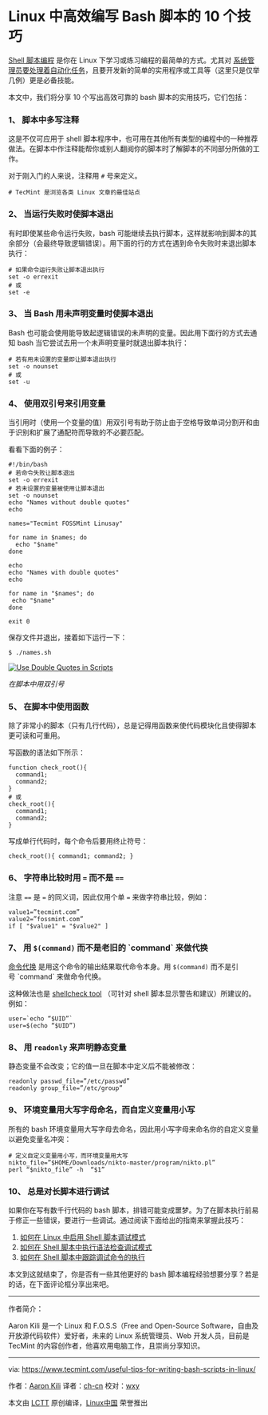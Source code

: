 Linux 中高效编写 Bash 脚本的 10 个技巧
============================================================

[Shell 脚本编程][4] 是你在 Linux 下学习或练习编程的最简单的方式。尤其对 [系统管理员要处理着自动化任务][5]，且要开发新的简单的实用程序或工具等（这里只是仅举几例）更是必备技能。

本文中，我们将分享 10 个写出高效可靠的 bash 脚本的实用技巧，它们包括：

### 1、 脚本中多写注释

这是不仅可应用于 shell 脚本程序中，也可用在其他所有类型的编程中的一种推荐做法。在脚本中作注释能帮你或别人翻阅你的脚本时了解脚本的不同部分所做的工作。

对于刚入门的人来说，注释用 `#` 号来定义。

```
# TecMint 是浏览各类 Linux 文章的最佳站点
```

### 2、 当运行失败时使脚本退出

有时即使某些命令运行失败，bash 可能继续去执行脚本，这样就影响到脚本的其余部分（会最终导致逻辑错误）。用下面的行的方式在遇到命令失败时来退出脚本执行：

```
# 如果命令运行失败让脚本退出执行
set -o errexit 
# 或
set -e
```

### 3、 当 Bash 用未声明变量时使脚本退出

Bash 也可能会使用能导致起逻辑错误的未声明的变量。因此用下面行的方式去通知 bash 当它尝试去用一个未声明变量时就退出脚本执行：

```
# 若有用未设置的变量即让脚本退出执行
set -o nounset
# 或
set -u
```

### 4、 使用双引号来引用变量

当引用时（使用一个变量的值）用双引号有助于防止由于空格导致单词分割开和由于识别和扩展了通配符而导致的不必要匹配。

看看下面的例子：

```
#!/bin/bash
# 若命令失败让脚本退出
set -o errexit 
# 若未设置的变量被使用让脚本退出
set -o nounset
echo "Names without double quotes" 
echo

names="Tecmint FOSSMint Linusay"

for name in $names; do
  echo "$name"
done

echo
echo "Names with double quotes" 
echo

for name in "$names"; do
 echo "$name"
done

exit 0
```

保存文件并退出，接着如下运行一下：

```
$ ./names.sh
```

[![Use Double Quotes in Scripts](https://www.tecmint.com/wp-content/uploads/2017/05/Use-Double-Quotes-in-Scripts.png)][6] 

*在脚本中用双引号*

### 5、 在脚本中使用函数

除了非常小的脚本（只有几行代码），总是记得用函数来使代码模块化且使得脚本更可读和可重用。

写函数的语法如下所示：

```
function check_root(){
  command1; 
  command2;
}
# 或
check_root(){
  command1; 
  command2;
}
```

写成单行代码时，每个命令后要用终止符号：

```
check_root(){ command1; command2; }
```

### 6、 字符串比较时用 `=` 而不是 `==`

注意 `==` 是 `=` 的同义词，因此仅用个单 `=` 来做字符串比较，例如：

```
value1=”tecmint.com”
value2=”fossmint.com”
if [ "$value1" = "$value2" ]
```

### 7、 用 `$(command)` 而不是老旧的 \`command` 来做代换

[命令代换][7] 是用这个命令的输出结果取代命令本身。用 `$(command)` 而不是引号 \`command` 来做命令代换。

这种做法也是 [shellcheck tool][8] （可针对 shell 脚本显示警告和建议）所建议的。例如：

```
user=`echo “$UID”`
user=$(echo “$UID”)
```

### 8、 用 `readonly` 来声明静态变量

静态变量不会改变；它的值一旦在脚本中定义后不能被修改：

```
readonly passwd_file=”/etc/passwd”
readonly group_file=”/etc/group”
```

### 9、 环境变量用大写字母命名，而自定义变量用小写

所有的 bash 环境变量用大写字母去命名，因此用小写字母来命名你的自定义变量以避免变量名冲突：

```
# 定义自定义变量用小写，而环境变量用大写
nikto_file=”$HOME/Downloads/nikto-master/program/nikto.pl”
perl “$nikto_file” -h  “$1”
```

### 10、 总是对长脚本进行调试

如果你在写有数千行代码的 bash 脚本，排错可能变成噩梦。为了在脚本执行前易于修正一些错误，要进行一些调试。通过阅读下面给出的指南来掌握此技巧：

1.  [如何在 Linux 中启用 Shell 脚本调试模式][1]
2.  [如何在 Shell 脚本中执行语法检查调试模式][2]
3.  [如何在 Shell 脚本中跟踪调试命令的执行][3]

本文到这就结束了，你是否有一些其他更好的 bash 脚本编程经验想要分享？若是的话，在下面评论框分享出来吧。

--------------------------------------------------------------------------------

作者简介：


Aaron Kili 是一个 Linux 和 F.O.S.S（Free and Open-Source Software，自由及开放源代码软件）爱好者，未来的 Linux 系统管理员、Web 开发人员，目前是 TecMint 的内容创作者，他喜欢用电脑工作，且崇尚分享知识。

----------------

via: https://www.tecmint.com/useful-tips-for-writing-bash-scripts-in-linux/

作者：[Aaron Kili][a]
译者：[ch-cn](https://github.com/ch-cn)
校对：[wxy](https://github.com/wxy)

本文由 [LCTT](https://github.com/LCTT/TranslateProject) 原创编译，[Linux中国](https://linux.cn/) 荣誉推出

[a]:https://www.tecmint.com/author/aaronkili/
[1]:https://linux.cn/article-8028-1.html
[2]:https://linux.cn/article-8045-1.html
[3]:https://linux.cn/article-8120-1.html
[4]:https://www.tecmint.com/category/bash-shell/
[5]:https://www.tecmint.com/using-shell-script-to-automate-linux-system-maintenance-tasks/
[6]:https://www.tecmint.com/wp-content/uploads/2017/05/Use-Double-Quotes-in-Scripts.png
[7]:https://www.tecmint.com/assign-linux-command-output-to-variable/
[8]:https://www.tecmint.com/shellcheck-shell-script-code-analyzer-for-linux/
